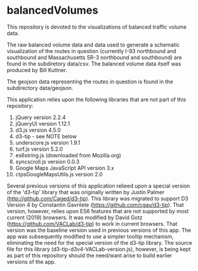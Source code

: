 # balancedVolumes

This repository is devoted to the visualizations of balanced traffic volume data.

The raw balanced volume data and data used to generate a schematic visualization of the routes in question (currently I-93 northbound and southbound and Massachusetts SR-3 northbound and southbound) are found in the subdiretory data/csv. The balanced volume data itself was produced by Bill Kuttner.

The geojson data representing the routes in question is found in the subdirectory data/geojson.

This application relies upon the following libraries that are not part of this repository:
1. jQuery version 2.2.4
2. jQueryUI version 1.12.1
3. d3.js version 4.5.0
4. d3-tip - see NOTE below
5. underscore.js version 1.9.1
6. turf.js version 5.2.0
7. es6string.js (downloaded from Mozilla.org)
8. syncscroll.js version 0.0.3
9. Google Maps JavaScript API version 3.x
10. ctpsGoogleMapsUtils.js version 2.0

Several previous versions of this application relieed upon a special version of the 'd3-tip' library that was originally 
written by Justin Palmer (http://github.com/Caged/d3-tip). This library was migrated to support D3 Version 4 by Constantin
Gavrilete (https://github.com/cgav/d3-tip). That version, however, relies upon ES6 features that are not supported by most
current (2019) browsers. It was modified by David Gotz (https://github.com/VACLab/d3-tip) to work in current browsers. 
That version was the baseline version used in previous versions of this app. 
The app was subsequently modified to use a simpler tooltip mechanism, eliminating the need for the special version of the
d3-tip library. The source file for this library (d3-tip-d3v4-VACLab-version.js), however, is being kept as part of this
repository should the need/want arise to build earlier versions of the app.
